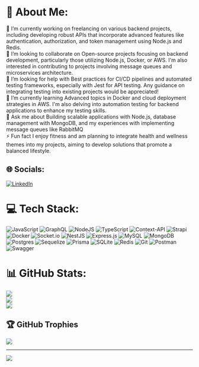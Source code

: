 # 💫 About Me:
🔭 I’m currently working on freelancing on various backend projects, including developing robust APIs that incorporate advanced features like authentication, authorization, and token management using Node.js and Redis.<br>👯 I’m looking to collaborate on Open-source projects focusing on backend development, particularly those utilizing Node.js, Docker, or AWS. I'm also interested in contributing to projects involving message queues and microservices architecture.<br>🤝 I’m looking for help with Best practices for CI/CD pipelines and automated testing frameworks, especially with Jest for API testing. Any guidance on integrating testing into existing projects would be appreciated!<br>🌱 I’m currently learning Advanced topics in Docker and cloud deployment strategies in AWS. I'm also delving into automation testing for backend applications to enhance my testing skills.<br>💬 Ask me about Building scalable applications with Node.js, database management with MongoDB, and my experiences with implementing message queues like RabbitMQ<br>⚡ Fun fact I enjoy fitness and am planning to integrate health and wellness themes into my projects, aiming to develop solutions that promote a balanced lifestyle.


## 🌐 Socials:
[![LinkedIn](https://img.shields.io/badge/LinkedIn-%230077B5.svg?logo=linkedin&logoColor=white)](https://linkedin.com/in/https://www.linkedin.com/in/abdelrahmanh1/) 

# 💻 Tech Stack:
![JavaScript](https://img.shields.io/badge/javascript-%23323330.svg?style=for-the-badge&logo=javascript&logoColor=%23F7DF1E) ![GraphQL](https://img.shields.io/badge/-GraphQL-E10098?style=for-the-badge&logo=graphql&logoColor=white) ![NodeJS](https://img.shields.io/badge/node.js-6DA55F?style=for-the-badge&logo=node.js&logoColor=white) ![TypeScript](https://img.shields.io/badge/typescript-%23007ACC.svg?style=for-the-badge&logo=typescript&logoColor=white) ![Context-API](https://img.shields.io/badge/Context--Api-000000?style=for-the-badge&logo=react) ![Strapi](https://img.shields.io/badge/strapi-%232E7EEA.svg?style=for-the-badge&logo=strapi&logoColor=white) ![Docker](https://img.shields.io/badge/docker-%230db7ed.svg?style=for-the-badge&logo=docker&logoColor=white) ![Socket.io](https://img.shields.io/badge/Socket.io-black?style=for-the-badge&logo=socket.io&badgeColor=010101) ![NestJS](https://img.shields.io/badge/nestjs-%23E0234E.svg?style=for-the-badge&logo=nestjs&logoColor=white) ![Express.js](https://img.shields.io/badge/express.js-%23404d59.svg?style=for-the-badge&logo=express&logoColor=%2361DAFB) ![MySQL](https://img.shields.io/badge/mysql-4479A1.svg?style=for-the-badge&logo=mysql&logoColor=white) ![MongoDB](https://img.shields.io/badge/MongoDB-%234ea94b.svg?style=for-the-badge&logo=mongodb&logoColor=white) ![Postgres](https://img.shields.io/badge/postgres-%23316192.svg?style=for-the-badge&logo=postgresql&logoColor=white) ![Sequelize](https://img.shields.io/badge/Sequelize-52B0E7?style=for-the-badge&logo=Sequelize&logoColor=white) ![Prisma](https://img.shields.io/badge/Prisma-3982CE?style=for-the-badge&logo=Prisma&logoColor=white) ![SQLite](https://img.shields.io/badge/sqlite-%2307405e.svg?style=for-the-badge&logo=sqlite&logoColor=white) ![Redis](https://img.shields.io/badge/redis-%23DD0031.svg?style=for-the-badge&logo=redis&logoColor=white) ![Git](https://img.shields.io/badge/git-%23F05033.svg?style=for-the-badge&logo=git&logoColor=white) ![Postman](https://img.shields.io/badge/Postman-FF6C37?style=for-the-badge&logo=postman&logoColor=white) ![Swagger](https://img.shields.io/badge/-Swagger-%23Clojure?style=for-the-badge&logo=swagger&logoColor=white)
# 📊 GitHub Stats:
![](https://github-readme-stats.vercel.app/api?username=AbdelRahmanH1&theme=dark&hide_border=false&include_all_commits=false&count_private=false)<br/>
![](https://github-readme-streak-stats.herokuapp.com/?user=AbdelRahmanH1&theme=dark&hide_border=false)<br/>
![](https://github-readme-stats.vercel.app/api/top-langs/?username=AbdelRahmanH1&theme=dark&hide_border=false&include_all_commits=false&count_private=false&layout=compact)

## 🏆 GitHub Trophies
![](https://github-profile-trophy.vercel.app/?username=AbdelRahmanH1&theme=radical&no-frame=true&no-bg=false&margin-w=4)

---
[![](https://visitcount.itsvg.in/api?id=AbdelRahmanH1&icon=0&color=0)](https://visitcount.itsvg.in)

<!-- Proudly created with GPRM ( https://gprm.itsvg.in ) -->
